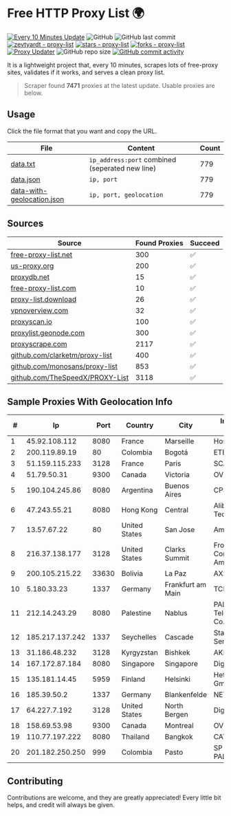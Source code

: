 
# Free HTTP Proxy List 🌍

[![Every 10 Minutes Update](https://github.com/mertguvencli/http-proxy-list/actions/workflows/main.yml/badge.svg?branch=main)](https://github.com/mertguvencli/http-proxy-list/actions/workflows/main.yml)
![GitHub](https://img.shields.io/github/license/mertguvencli/http-proxy-list)
![GitHub last commit](https://img.shields.io/github/last-commit/mertguvencli/http-proxy-list)
[![zevtyardt - proxy-list](https://img.shields.io/static/v1?label=zevtyardt&message=proxy-list&color=blue&logo=github)](https://github.com/zevtyardt/proxy-list "Go to GitHub repo")
[![stars - proxy-list](https://img.shields.io/github/stars/zevtyardt/proxy-list?style=social)](https://github.com/zevtyardt/proxy-list)
[![forks - proxy-list](https://img.shields.io/github/forks/zevtyardt/proxy-list?style=social)](https://github.com/zevtyardt/proxy-list)
[![Proxy Updater](https://github.com/zevtyardt/proxy-list/workflows/Proxy%20Updater/badge.svg)](https://github.com/zevtyardt/proxy-list/actions?query=workflow:"Proxy+Updater")
![GitHub repo size](https://img.shields.io/github/repo-size/zevtyardt/proxy-list)
[![GitHub commit activity](https://img.shields.io/github/commit-activity/m/zevtyardt/proxy-list?logo=commits)](https://github.com/zevtyardt/proxy-list/commits/main)

It is a lightweight project that, every 10 minutes, scrapes lots of free-proxy sites, validates if it works, and serves a clean proxy list.

> Scraper found **7471** proxies at the latest update. Usable proxies are below.

## Usage

Click the file format that you want and copy the URL.

|File|Content|Count|
|----|-------|-----|
|[data.txt](https://raw.githubusercontent.com/mertguvencli/http-proxy-list/main/proxy-list/data.txt)|`ip_address:port` combined (seperated new line)|779|
|[data.json](https://raw.githubusercontent.com/mertguvencli/http-proxy-list/main/proxy-list/data.json)|`ip, port`|779|
|[data-with-geolocation.json](https://raw.githubusercontent.com/mertguvencli/http-proxy-list/main/proxy-list/data-with-geolocation.json)|`ip, port, geolocation`|779|

## Sources

|Source|Found Proxies|Succeed|
|------|-------------|-------|
|[free-proxy-list.net](https://free-proxy-list.net)|300|✅|
|[us-proxy.org](https://www.us-proxy.org)|200|✅|
|[proxydb.net](http://proxydb.net)|15|✅|
|[free-proxy-list.com](https://free-proxy-list.com/?page=&port=&type%5B%5D=http&type%5B%5D=https&up_time=0&search=Search)|10|✅|
|[proxy-list.download](https://www.proxy-list.download/HTTP)|26|✅|
|[vpnoverview.com](https://vpnoverview.com/privacy/anonymous-browsing/free-proxy-servers)|32|✅|
|[proxyscan.io](https://www.proxyscan.io)|100|✅|
|[proxylist.geonode.com](https://proxylist.geonode.com/api/proxy-list?limit=300&page=1&sort_by=lastChecked&sort_type=desc&protocols=http,https)|300|✅|
|[proxyscrape.com](https://api.proxyscrape.com/v2/?request=displayproxies&protocol=http&timeout=10000&country=all&ssl=all&anonymity=all)|2117|✅|
|[github.com/clarketm/proxy-list](https://raw.githubusercontent.com/clarketm/proxy-list/master/proxy-list-raw.txt)|400|✅|
|[github.com/monosans/proxy-list](https://raw.githubusercontent.com/monosans/proxy-list/main/proxies/http.txt)|853|✅|
|[github.com/TheSpeedX/PROXY-List](https://raw.githubusercontent.com/TheSpeedX/PROXY-List/master/http.txt)|3118|✅|


## Sample Proxies With Geolocation Info

|#|Ip|Port|Country|City|Internet Service Provider|
|-|--|----|-------|----|-------------------------|
|1|45.92.108.112|8080|France|Marseille|Hosteur SAS|
|2|200.119.89.19|80|Colombia|Bogotá|ETB - Colombia|
|3|51.159.115.233|3128|France|Paris|SCALEWAY|
|4|51.79.50.31|9300|Canada|Victoria|OVH SAS|
|5|190.104.245.86|8080|Argentina|Buenos Aires|CPS|
|6|47.243.55.21|8080|Hong Kong|Central|Alibaba (US) Technology Co., Ltd.|
|7|13.57.67.22|80|United States|San Jose|Amazon.com, Inc.|
|8|216.37.138.177|3128|United States|Clarks Summit|Frontier Communications of America|
|9|200.105.215.22|33630|Bolivia|La Paz|AXS Bolivia S. A.|
|10|5.180.33.23|1337|Germany|Frankfurt am Main|TCK OOO|
|11|212.14.243.29|8080|Palestine|Nablus|PALTEL (Palestine Telecommunications Co.).|
|12|185.217.137.242|1337|Seychelles|Cascade|Stallion Network Services Limited|
|13|31.186.48.232|3128|Kyrgyzstan|Bishkek|AKNET Ltd.|
|14|167.172.87.184|8080|Singapore|Singapore|DigitalOcean, LLC|
|15|135.181.14.45|5959|Finland|Helsinki|Hetzner Online GmbH|
|16|185.39.50.2|1337|Germany|Blankenfelde|NETZNUTZ|
|17|64.227.7.192|3128|United States|North Bergen|DigitalOcean, LLC|
|18|158.69.53.98|9300|Canada|Montreal|OVH SAS|
|19|110.77.197.222|8080|Thailand|Bangkok|CAT-BB|
|20|201.182.250.250|999|Colombia|Pasto|SP SISTEMAS PALACIOS LTDA|



## Contributing

Contributions are welcome, and they are greatly appreciated! Every
little bit helps, and credit will always be given.

